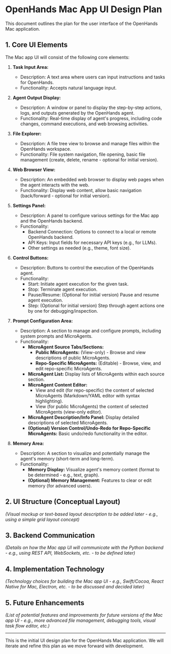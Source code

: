 # OpenHands Mac App UI Design Plan

This document outlines the plan for the user interface of the OpenHands Mac application.

## 1. Core UI Elements

The Mac app UI will consist of the following core elements:

1.  **Task Input Area:**
    *   Description: A text area where users can input instructions and tasks for OpenHands.
    *   Functionality: Accepts natural language input.

2.  **Agent Output Display:**
    *   Description: A window or panel to display the step-by-step actions, logs, and outputs generated by the OpenHands agent.
    *   Functionality: Real-time display of agent's progress, including code changes, command executions, and web browsing activities.

3.  **File Explorer:**
    *   Description: A file tree view to browse and manage files within the OpenHands workspace.
    *   Functionality: File system navigation, file opening, basic file management (create, delete, rename - optional for initial version).

4.  **Web Browser View:**
    *   Description: An embedded web browser to display web pages when the agent interacts with the web.
    *   Functionality: Display web content, allow basic navigation (back/forward - optional for initial version).

5.  **Settings Panel:**
    *   Description: A panel to configure various settings for the Mac app and the OpenHands backend.
    *   Functionality:
        *   Backend Connection: Options to connect to a local or remote OpenHands backend.
        *   API Keys: Input fields for necessary API keys (e.g., for LLMs).
        *   Other settings as needed (e.g., theme, font size).

6.  **Control Buttons:**
    *   Description: Buttons to control the execution of the OpenHands agent.
    *   Functionality:
        *   Start: Initiate agent execution for the given task.
        *   Stop: Terminate agent execution.
        *   Pause/Resume: (Optional for initial version) Pause and resume agent execution.
        *   Step: (Optional for initial version) Step through agent actions one by one for debugging/inspection.

7.  **Prompt Configuration Area:**
    *   Description: A section to manage and configure prompts, including system prompts and MicroAgents.
    *   Functionality:
        *   **MicroAgent Source Tabs/Sections:**
            *   **Public MicroAgents:** (View-only) - Browse and view descriptions of public MicroAgents.
            *   **Repo-Specific MicroAgents:** (Editable) - Browse, view, and edit repo-specific MicroAgents.
        *   **MicroAgent List:** Display lists of MicroAgents within each source section.
        *   **MicroAgent Content Editor:**
            *   View and edit (for repo-specific) the content of selected MicroAgents (Markdown/YAML editor with syntax highlighting).
            *   View (for public MicroAgents) the content of selected MicroAgents (view-only editor).
        *   **MicroAgent Description/Info Panel:** Display detailed descriptions of selected MicroAgents.
        *   **(Optional) Version Control/Undo-Redo for Repo-Specific MicroAgents:** Basic undo/redo functionality in the editor.

8.  **Memory Area:**
    *   Description: A section to visualize and potentially manage the agent's memory (short-term and long-term).
    *   Functionality:
        *   **Memory Display:** Visualize agent's memory content (format to be determined - e.g., text, graph).
        *   **(Optional) Memory Management:** Features to clear or edit memory (for advanced users).

## 2.  UI Structure (Conceptual Layout)

*(Visual mockup or text-based layout description to be added later - e.g., using a simple grid layout concept)*

## 3.  Backend Communication

*(Details on how the Mac app UI will communicate with the Python backend - e.g., using REST API, WebSockets, etc. - to be defined later)*

## 4.  Implementation Technology

*(Technology choices for building the Mac app UI - e.g., Swift/Cocoa, React Native for Mac, Electron, etc. - to be discussed and decided later)*

## 5.  Future Enhancements

*(List of potential features and improvements for future versions of the Mac app UI - e.g., more advanced file management, debugging tools, visual task flow editor, etc.)*

---

This is the initial UI design plan for the OpenHands Mac application.  We will iterate and refine this plan as we move forward with development.